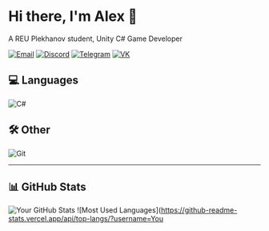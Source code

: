 # Hi there, I'm Alex 👋

A REU Plekhanov student, Unity C# Game Developer

[![Email](https://img.shields.io/badge/Email-red?style=for-the-badge&logo=gmail&logoColor=white)](mailto:gorneyalexandr.com)
[![Discord](https://img.shields.io/badge/Discord-blue?style=for-the-badge&logo=discord&logoColor=white)]()
[![Telegram](https://img.shields.io/badge/Telegram-0088CC?style=for-the-badge&logo=telegram&logoColor=white)](https://t.me/gorneyGg)
[![VK](https://img.shields.io/badge/Telegram-0088CC?style=for-the-badge&logo=telegram&logoColor=white)](https://vk.com/gorneycop)

## 💻 Languages
![C#](https://img.shields.io/badge/C%23-239120?style=for-the-badge&logo=c-sharp&logoColor=white)

## 🛠 Other
![Git](https://img.shields.io/badge/Git-F05032?style=for-the-badge&logo=git&logoColor=white)

---

## 📊 GitHub Stats
![Your GitHub Stats](https://github-readme-stats.vercel.app/api?username=YourGitHubUsername&show_icons=true&theme=dark)
![Most Used Languages](https://github-readme-stats.vercel.app/api/top-langs/?username=You
